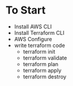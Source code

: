 # To Start

- Install AWS CLI
- Install Terraform CLI
- AWS Configure
- write terraform code
  - terraform init
  - terraform validate
  - terraform plan
  - terraform apply
  - terraform destroy
